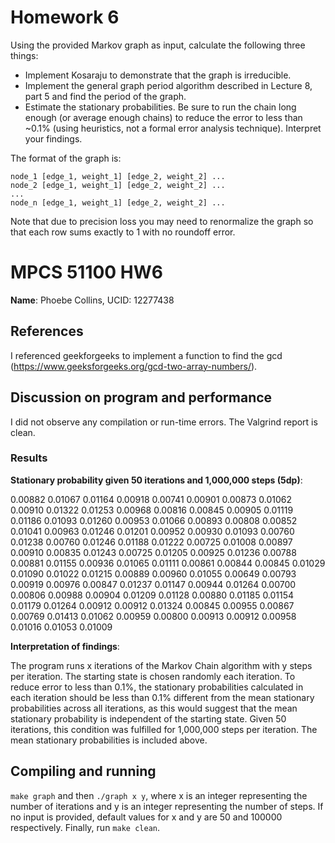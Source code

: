 # Homework 6

Using the provided Markov graph as input, calculate the following three things:
- Implement Kosaraju to demonstrate that the graph is irreducible.
- Implement the general graph period algorithm described in Lecture 8, part 5 and find the period of the graph.
- Estimate the stationary probabilities. Be sure to run the chain long enough (or average enough chains) to reduce the error to less than ~0.1% (using heuristics, not a formal error analysis technique). Interpret your findings.

The format of the graph is:

```
node_1 [edge_1, weight_1] [edge_2, weight_2] ...
node_2 [edge_1, weight_1] [edge_2, weight_2] ...
...
node_n [edge_1, weight_1] [edge_2, weight_2] ...
```

Note that due to precision loss you may need to renormalize the graph so that each row sums exactly to 1 with no roundoff error.

# MPCS 51100 HW6
**Name**: Phoebe Collins, UCID: 12277438

## References
I referenced geekforgeeks to implement a function to find the gcd (https://www.geeksforgeeks.org/gcd-two-array-numbers/).

## Discussion on program and performance
I did not observe any compilation or run-time errors. The Valgrind report is clean. 

### Results

**Stationary probability given 50 iterations and 1,000,000 steps (5dp)**:

0.00882 0.01067 0.01164 0.00918 0.00741 0.00901 0.00873 0.01062 0.00910 0.01322 0.01253 0.00968 0.00816 0.00845 0.00905 0.01119 0.01186 0.01093 0.01260 0.00953 0.01066 0.00893 0.00808 0.00852 0.01041 0.00963 0.01246 0.01201 0.00952 0.00930 0.01093 0.00760 0.01238 0.00760 0.01246 0.01188 0.01222 0.00725 0.01008 0.00897 0.00910 0.00835 0.01243 0.00725 0.01205 0.00925 0.01236 0.00788 0.00881 0.01155 0.00936 0.01065 0.01111 0.00861 0.00844 0.00845 0.01029 0.01090 0.01022 0.01215 0.00889 0.00960 0.01055 0.00649 0.00793 0.00919 0.00976 0.00847 0.01237 0.01147 0.00944 0.01264 0.00700 0.00806 0.00988 0.00904 0.01209 0.01128 0.00880 0.01185 0.01154 0.01179 0.01264 0.00912 0.00912 0.01324 0.00845 0.00955 0.00867 0.00769 0.01413 0.01062 0.00959 0.00800 0.00913 0.00912 0.00958 0.01016 0.01053 0.01009 

**Interpretation of findings**:

The program runs x iterations of the Markov Chain algorithm with y steps per iteration. The starting state is chosen randomly each iteration. To reduce error to less than 0.1%, the stationary probabilities calculated in each iteration should be less than 0.1% different from the mean stationary probabilities across all iterations, as this would suggest that the mean stationary probability is independent of the starting state. Given 50 iterations, this condition was fulfilled for 1,000,000 steps per iteration. The mean stationary probabilities is included above.

## Compiling and running
`make graph` and then `./graph x y`, where x is an integer representing the number of iterations and y is an integer representing the number of steps. If no input is provided, default values for x and y are 50 and 100000 respectively. Finally, run `make clean`.
